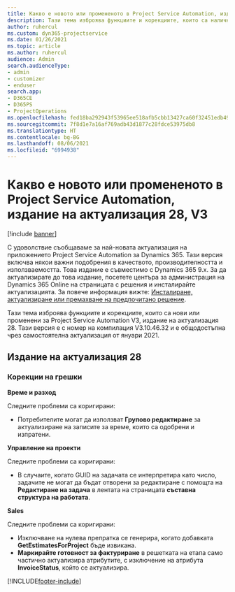 ```yaml
---
title: Какво е новото или промененото в Project Service Automation, издание на актуализация 28, V3
description: Тази тема изброява функциите и корекциите, които са налични в Project Service Automation V3, издание на актуализация 28, V3.
author: ruhercul
ms.custom: dyn365-projectservice
ms.date: 01/26/2021
ms.topic: article
ms.author: ruhercul
audience: Admin
search.audienceType:
- admin
- customizer
- enduser
search.app:
- D365CE
- D365PS
- ProjectOperations
ms.openlocfilehash: fed18ba292943f53965ee518afb5cbb13427ca60f32451edb49f67e6f10d24fe
ms.sourcegitcommit: 7f8d1e7a16af769adb43d1877c28fdce53975db8
ms.translationtype: HT
ms.contentlocale: bg-BG
ms.lasthandoff: 08/06/2021
ms.locfileid: "6994938"
---
```

# <a name="whats-new-or-changed-in-project-service-automation-update-release-28-v3"></a>Какво е новото или промененото в Project Service Automation, издание на актуализация 28, V3

[!include [banner](../includes/psa-now-project-operations.md)]

С удоволствие съобщаваме за най-новата актуализация на приложението Project Service Automation за Dynamics 365. Тази версия включва някои важни подобрения в качеството, производителността и използваемостта. Това издание е съвместимо с Dynamics 365 9.x. За да актуализирате до това издание, посетете центъра за администрация на Dynamics 365 Online на страницата с решения и инсталирайте актуализацията. За повече информация вижте: [Инсталиране, актуализиране или премахване на предпочитано решение](/power-platform/admin/install-remove-preferred-solution).

Тази тема изброява функциите и корекциите, които са нови или променени за Project Service Automation V3, издание на актуализация 28. Тази версия е с номер на компилация V3.10.46.32 и е общодостъпна чрез самостоятелна актуализация от януари 2021.

## <a name="update-release-28"></a>Издание на актуализация 28

### <a name="bug-fixes"></a>Корекции на грешки

**Време и разход**

Следните проблеми са коригирани:

- Потребителите могат да използват **Групово редактиране** за актуализиране на записите за време, които са одобрени и изпратени.

**Управление на проекти**

Следните проблеми са коригирани:

- В случаите, когато GUID на задачата се интерпретира като число, задачите не могат да бъдат отворени за редактиране с помощта на **Редактиране на задача** в лентата на страницата **съставна структура на работата**.

**Sales**

Следните проблеми са коригирани:

- Изключване на нулева препратка се генерира, когато добавката **GetEstimatesForProject** бъде извикана.
- **Маркирайте готовност за фактуриране** в решетката на етапа само частично актуализира атрибутите, с изключение на атрибута **InvoiceStatus**, който се актуализира.



[!INCLUDE[footer-include](../includes/footer-banner.md)]